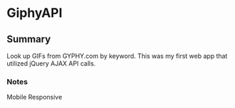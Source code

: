 # GiphyAPI

## Summary
Look up GIFs from GYPHY.com by keyword.  This was my first web app that utilized jQuery AJAX API calls.

### Notes
Mobile Responsive
